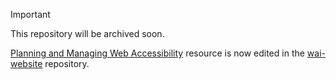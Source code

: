 > [!IMPORTANT]
> This repository will be archived soon.
>
> [Planning and Managing Web Accessibility](https://www.w3.org/WAI/planning-and-managing/) resource is now edited in the [wai-website](https://github.com/w3c/wai-website) repository.
